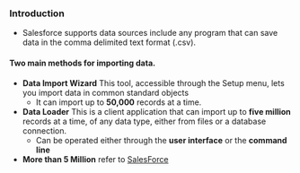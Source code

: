 ### Introduction
- Salesforce supports data sources include any program that can save data in the comma delimited text format (.csv).
#### Two main methods for importing data.
- **Data Import Wizard** This tool, accessible through the Setup menu, lets you import data in common standard objects
  - It can import up to **50,000** records at a time. 
- **Data Loader** This is a client application that can import up to **five million** records at a time, of any data type, either from files or a database connection.
  - Can be operated either through the **user interface** or the **command line**
- **More than 5 Million** refer to [SalesForce](https://trailhead.salesforce.com/en/content/learn/modules/lex_implementation_data_management/lex_implementation_data_import?trail_id=force_com_admin_beginner)
